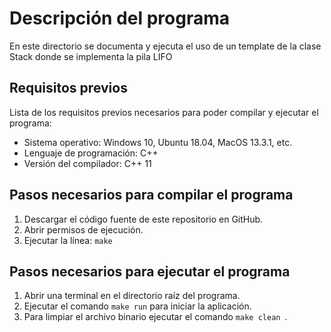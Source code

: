 # Descripción del programa

En este directorio se documenta y ejecuta el uso de un template de la clase Stack donde se implementa la pila LIFO 

## Requisitos previos

Lista de los requisitos previos necesarios para poder compilar y ejecutar el programa:

- Sistema operativo: Windows 10, Ubuntu 18.04, MacOS 13.3.1, etc.
- Lenguaje de programación: C++
- Versión del compilador: C++ 11

## Pasos necesarios para compilar el programa

1. Descargar el código fuente de este repositorio en GitHub.
2. Abrir permisos de ejecución.
3. Ejecutar la línea: `make`

## Pasos necesarios para ejecutar el programa

1. Abrir una terminal en el directorio raíz del programa.
2. Ejecutar el comando `make run` para iniciar la aplicación.
3. Para limpiar el archivo binario ejecutar el comando `make clean `.
